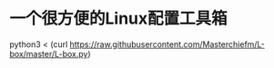 # 一个很方便的Linux配置工具箱
python3 < (curl https://raw.githubusercontent.com/Masterchiefm/L-box/master/L-box.py)

